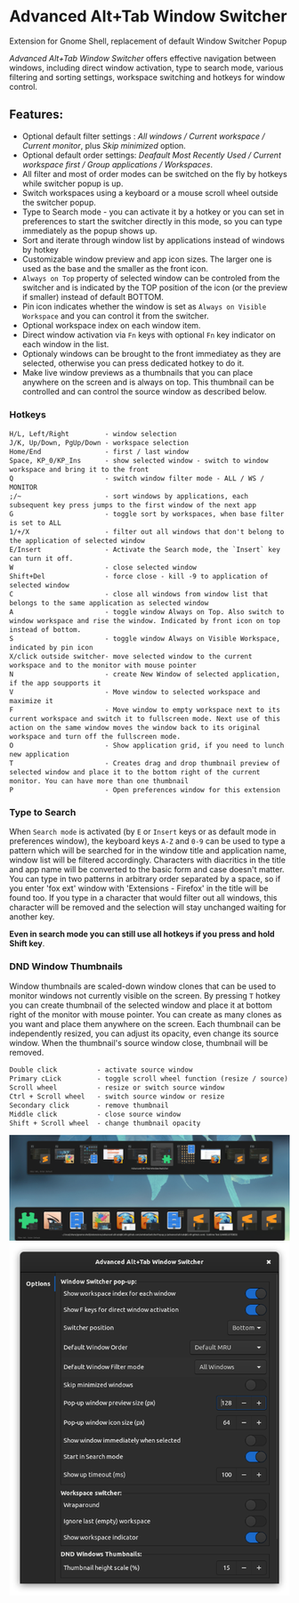 # Advanced Alt+Tab Window Switcher
Extension for Gnome Shell, replacement of default Window Switcher Popup

*Advanced Alt+Tab Window Switcher* offers effective navigation between windows, including direct window activation, type to search mode, various filtering and sorting settings, workspace switching and hotkeys for window control.

## Features:

- Optional default filter settings : *All windows / Current workspace / Current monitor*, plus *Skip minimized* option.
- Optional default order settings: *Deafault Most Recently Used / Current workspace first / Group applications / Workspaces*.
- All filter and most of order modes can be switched on the fly by hotkeys while switcher popup is up.
- Switch workspaces using a keyboard or a mouse scroll wheel outside the switcher popup.
- Type to Search mode - you can activate it by a hotkey or you can set in preferences to start the switcher directly in this mode, so you can type immediately as the popup shows up.
- Sort and iterate through window list by applications instead of windows by hotkey
- Customizable window preview and app icon sizes. The larger one is used as the base and the smaller as the front icon.
- `Always on Top` property of selected window can be controled from the switcher and is indicated by the TOP position of the icon (or the preview if smaller) instead of default BOTTOM.
- Pin icon indicates whether the window is set as `Always on Visible Workspace` and you can control it from the switcher.
- Optional workspace index on each window item.
- Direct window activation via `Fn` keys with optional `Fn` key indicator on each window in the list.
- Optionaly windows can be brought to the front immediatey as they are selected, otherwise you can press dedicated hotkey to do it.
- Make live window previews as a thumbnails that you can place anywhere on the screen and is always on top. This thumbnail can be controlled and can control the source window as described below.


### Hotkeys

    H/L, Left/Right         - window selection
    J/K, Up/Down, PgUp/Down - workspace selection
    Home/End                - first / last window
    Space, KP_0/KP_Ins      - show selected window - switch to window workspace and bring it to the front
    Q                       - switch window filter mode - ALL / WS / MONITOR
    ;/~                     - sort windows by applications, each subsequent key press jumps to the first window of the next app
    G                       - toggle sort by workspaces, when base filter is set to ALL
    1/+/X                   - filter out all windows that don't belong to the application of selected window
    E/Insert                - Activate the Search mode, the `Insert` key can turn it off.
    W                       - close selected window
    Shift+Del               - force close - kill -9 to application of selected window
    C                       - close all windows from window list that belongs to the same application as selected window
    A                       - toggle window Always on Top. Also switch to window workspace and rise the window. Indicated by front icon on top instead of bottom.
    S                       - toggle window Always on Visible Workspace, indicated by pin icon
    X/click outside switcher- move selected window to the current workspace and to the monitor with mouse pointer
    N                       - create New Window of selected application, if the app soupports it
    V                       - Move window to selected workspace and maximize it
    F                       - Move window to empty workspace next to its current workspace and switch it to fullscreen mode. Next use of this action on the same window moves the window back to its original workspace and turn off the fullscreen mode.
    O                       - Show application grid, if you need to lunch new application
    T                       - Creates drag and drop thumbnail preview of selected window and place it to the bottom right of the current monitor. You can have more than one thumbnail
    P                       - Open preferences window for this extension

### Type to Search

When `Search mode` is activated (by `E` or `Insert` keys or as default mode in preferences window), the keyboard keys `A-Z` and `0-9` can be used to type a pattern which will be searched for in the window title and application name, window list will be filtered accordingly. Characters with diacritics in the title and app name will be converted to the basic form and case doesn't matter. You can type in two patterns in arbitrary order separated by a space, so if you enter 'fox ext' window with 'Extensions - Firefox' in the title will be found too. If you type in a character that would filter out all windows, this character will be removed and the selection will stay unchanged waiting for another key.

**Even in search mode you can still use all hotkeys if you press and hold Shift key**.

### DND Window Thumbnails

Window thumbnails are scaled-down window clones that can be used to monitor windows not currently visible on the screen. By pressing `T` hotkey you can create thumbnail of the selected window and place it at bottom right of the monitor with mouse pointer. You can create as many clones as you want and place them anywhere on the screen. Each thumbnail can be independently resized, you can adjust its opacity, even change its source window. When the thumbnail's source window close, thumbnail will be removed.

    Double click          - activate source window
    Primary cLick         - toggle scroll wheel function (resize / source)
    Scroll wheel          - resize or switch source window
    Ctrl + Scroll wheel   - switch source window or resize
    Secondary click       - remove thumbnail
    Middle click          - close source window
    Shift + Scroll wheel  - change thumbnail opacity
 
![Window Switcher Popup](screenshot.png)
![Extension configuration window](screenshot1.png)
 